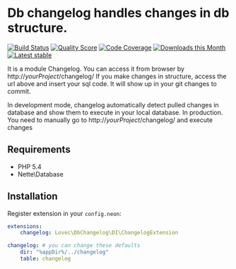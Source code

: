 # Db changelog handles changes in db structure.

[![Build Status](https://img.shields.io/travis/lovec/db-changelog/master.svg?style=flat-square)](https://travis-ci.org/lovec/db-changelog)
[![Quality Score](https://img.shields.io/scrutinizer/g/lovec/db-changelog.svg?style=flat-square)](https://scrutinizer-ci.com/g/lovec/db-changelog)
[![Code Coverage](https://img.shields.io/scrutinizer/coverage/g/lovec/db-changelog.svg?style=flat-square)](https://scrutinizer-ci.com/g/lovec/db-changelog)
[![Downloads this Month](https://img.shields.io/packagist/dm/lovec/db-changelog.svg?style=flat-square)](https://packagist.org/packages/lovec/db-changelog)
[![Latest stable](https://img.shields.io/packagist/v/lovec/db-changelog.svg?style=flat-square)](https://packagist.org/packages/lovec/db-changelog)


It is a module Changelog. You can access it from browser by http://*yourProject*/changelog/
If you make changes in structure, access the url above and insert your sql code.
It will show up in your git changes to commit.

In development mode, changelog automatically detect pulled changes in database and show them to execute in
your local database.
In production. You need to manually go to http://*yourProject*/changelog/ and execute changes


## Requirements 

- PHP 5.4
- Nette\Database


## Installation

Register extension in your `config.neon`:

```yaml
extensions:
	changelog: Lovec\DbChangelog\DI\ChangelogExtension

changelog: # you can change these defaults
    dir: "%appDir%/../changelog"
    table: changelog
```

